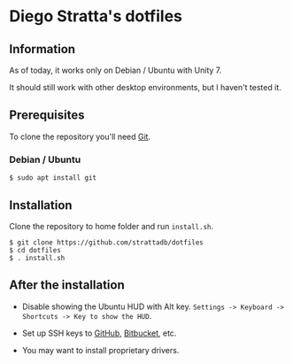 # Diego Stratta's dotfiles

## Information

As of today, it works only on Debian / Ubuntu with Unity 7.

It should still work with other desktop environments,
but I haven't tested it.

## Prerequisites

To clone the repository you'll need [Git](https://git-scm.com/).

### Debian / Ubuntu

```shell
$ sudo apt install git
```

## Installation

Clone the repository to home folder and run `install.sh`.

```shell
$ git clone https://github.com/strattadb/dotfiles
$ cd dotfiles
$ . install.sh
```

## After the installation

* Disable showing the Ubuntu HUD with Alt key.
`Settings -> Keyboard -> Shortcuts -> Key to show the HUD`.

* Set up SSH keys to [GitHub](https://github.com/settings/keys),
[Bitbucket](https://bitbucket.org), etc.

* You may want to install proprietary drivers.
